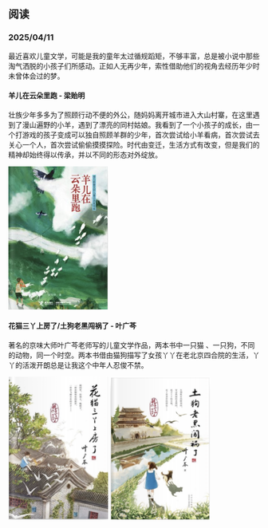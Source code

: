 ## 阅读


### 2025/04/11

最近喜欢儿童文学，可能是我的童年太过循规蹈矩，不够丰富，总是被小说中那些淘气洒脱的小孩子们所感动。正如人无再少年，索性借助他们的视角去经历年少时未曾体会过的梦。

#### 羊儿在云朵里跑 - 梁贻明

壮族少年多多为了照顾行动不便的外公，随妈妈离开城市进入大山村寨，在这里遇到了漫山遍野的小羊，遇到了漂亮的同村姑娘。我看到了一个小孩子的成长，由一个打游戏的孩子变成可以独自照顾羊群的少年，首次尝试给小羊看病，首次尝试去关心一个人，首次尝试偷偷摸摸探险。时代由变迁，生活方式有改变，但是我们的精神却始终得以传承，并以不同的形态对外绽放。

<img src="others/read/resources/goat_in_cloud.png" width="200" />

#### 花猫三丫上房了/土狗老黑闯祸了 - 叶广芩

著名的京味大师叶广芩老师写的儿童文学作品，两本书中一只猫 、一只狗，不同的动物，同一个时空。两本书借由猫狗描写了女孩丫丫在老北京四合院的生活，丫丫的活泼开朗总是让我这个中年人忍俊不禁。

<img src="others/read/resources/sanya.png" width="200" />
<img src="others/read/resources/dog.png" width="200" />
